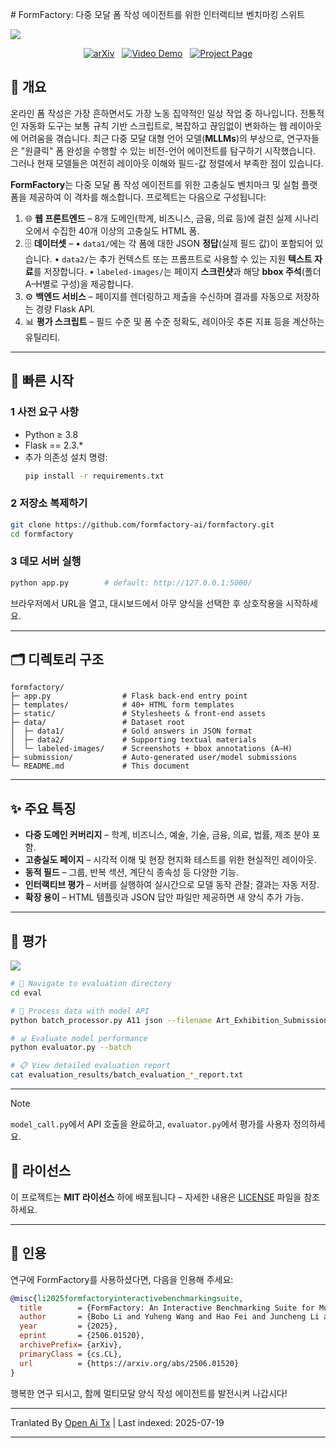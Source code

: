<translate-content># FormFactory: 다중 모달 폼 작성 에이전트를 위한 인터랙티브 벤치마킹 스위트

![](https://raw.githubusercontent.com/formfactory-ai/formfactory/main/img/fig1v1_page_1.png)

<p align="center">
  <a href="https://arxiv.org/abs/2506.01520"><img src="https://img.shields.io/badge/arXiv-2506.01520-B31B1B.svg" alt="arXiv"></a>
  &nbsp;
  <a href="https://formfactory-ai.github.io/#demo-video" target="_blank"><img src="https://img.shields.io/badge/Demo-Video-orange.svg" alt="Video Demo"></a>
  &nbsp;
  <a href="https://formfactory-ai.github.io" target="_blank"><img src="https://img.shields.io/badge/Project_Page-Website-blue.svg" alt="Project Page"></a>
</p>

## 📖 개요
온라인 폼 작성은 가장 흔하면서도 가장 노동 집약적인 일상 작업 중 하나입니다. 전통적인 자동화 도구는 보통 규칙 기반 스크립트로, 복잡하고 끊임없이 변화하는 웹 레이아웃에 어려움을 겪습니다. 최근 다중 모달 대형 언어 모델(**MLLMs**)의 부상으로, 연구자들은 "원클릭" 폼 완성을 수행할 수 있는 비전-언어 에이전트를 탐구하기 시작했습니다. 그러나 현재 모델들은 여전히 레이아웃 이해와 필드-값 정렬에서 부족한 점이 있습니다.

**FormFactory**는 다중 모달 폼 작성 에이전트를 위한 고충실도 벤치마크 및 실험 플랫폼을 제공하여 이 격차를 해소합니다. 프로젝트는 다음으로 구성됩니다:

1. 🌐 **웹 프론트엔드** – 8개 도메인(학계, 비즈니스, 금융, 의료 등)에 걸친 실제 시나리오에서 수집한 40개 이상의 고충실도 HTML 폼.
2. 🗄 **데이터셋** –
   • `data1/`에는 각 폼에 대한 JSON **정답**(실제 필드 값)이 포함되어 있습니다.
   • `data2/`는 추가 컨텍스트 또는 프롬프트로 사용할 수 있는 지원 **텍스트 자료**를 저장합니다.
   • `labeled-images/`는 페이지 **스크린샷**과 해당 **bbox 주석**(폴더 A–H별로 구성)을 제공합니다.
3. ⚙️ **백엔드 서비스** – 페이지를 렌더링하고 제출을 수신하며 결과를 자동으로 저장하는 경량 Flask API.
4. 📊 **평가 스크립트** – 필드 수준 및 폼 수준 정확도, 레이아웃 추론 지표 등을 계산하는 유틸리티.

---

## 🚀 빠른 시작

### 1  사전 요구 사항

- Python ≥ 3.8
- Flask == 2.3.*
- 추가 의존성 설치 명령:</translate-content>
  ```bash
  pip install -r requirements.txt
  ```
### 2  저장소 복제하기

```bash
git clone https://github.com/formfactory-ai/formfactory.git
cd formfactory
```
### 3  데모 서버 실행

```bash
python app.py        # default: http://127.0.0.1:5000/
```
브라우저에서 URL을 열고, 대시보드에서 아무 양식을 선택한 후 상호작용을 시작하세요.

---

## 🗂 디렉토리 구조</translate-content>
```text
formfactory/
├─ app.py                # Flask back-end entry point
├─ templates/            # 40+ HTML form templates
├─ static/               # Stylesheets & front-end assets
├─ data/                 # Dataset root
│  ├─ data1/             # Gold answers in JSON format
│  ├─ data2/             # Supporting textual materials
│  └─ labeled-images/    # Screenshots + bbox annotations (A–H)
├─ submission/           # Auto-generated user/model submissions
└─ README.md             # This document
```
---

## ✨ 주요 특징
- **다중 도메인 커버리지** – 학계, 비즈니스, 예술, 기술, 금융, 의료, 법률, 제조 분야 포함.
- **고충실도 페이지** – 시각적 이해 및 현장 현지화 테스트를 위한 현실적인 레이아웃.
- **동적 필드** – 그룹, 반복 섹션, 계단식 종속성 등 다양한 기능.
- **인터랙티브 평가** – 서버를 실행하여 실시간으로 모델 동작 관찰; 결과는 자동 저장.
- **확장 용이** – HTML 템플릿과 JSON 답안 파일만 제공하면 새 양식 추가 가능.

---

## 🧪 평가

![](https://raw.githubusercontent.com/formfactory-ai/formfactory/main/img/systemoverview_page_1.png)


```bash
# 📁 Navigate to evaluation directory
cd eval

# 🔄 Process data with model API
python batch_processor.py A11 json --filename Art_Exhibition_Submission_Form

# 📊 Evaluate model performance  
python evaluator.py --batch

# 📋 View detailed evaluation report
cat evaluation_results/batch_evaluation_*_report.txt
```
---

> [!NOTE]
>
> `model_call.py`에서 API 호출을 완료하고, `evaluator.py`에서 평가를 사용자 정의하세요.

## 📄 라이선스
이 프로젝트는 **MIT 라이선스** 하에 배포됩니다 – 자세한 내용은 [LICENSE](LICENSE) 파일을 참조하세요.

---

## 🔗 인용
연구에 FormFactory를 사용하셨다면, 다음을 인용해 주세요:

```bibtex
@misc{li2025formfactoryinteractivebenchmarkingsuite,
  title        = {FormFactory: An Interactive Benchmarking Suite for Multimodal Form-Filling Agents},
  author       = {Bobo Li and Yuheng Wang and Hao Fei and Juncheng Li and Wei Ji and Mong-Li Lee and Wynne Hsu},
  year         = {2025},
  eprint       = {2506.01520},
  archivePrefix= {arXiv},
  primaryClass = {cs.CL},
  url          = {https://arxiv.org/abs/2506.01520}
}
```
행복한 연구 되시고, 함께 멀티모달 양식 작성 에이전트를 발전시켜 나갑시다!


---

Tranlated By [Open Ai Tx](https://github.com/OpenAiTx/OpenAiTx) | Last indexed: 2025-07-19

---